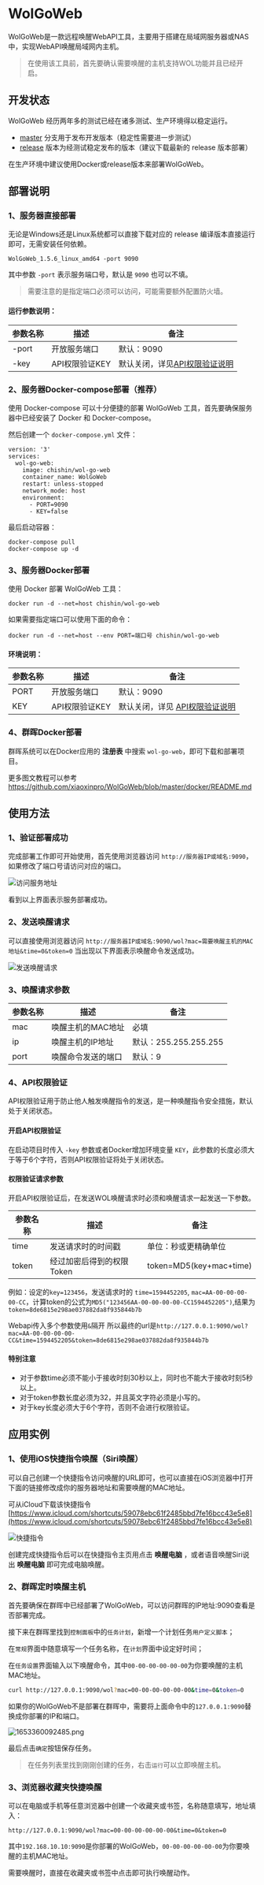 # WolGoWeb

 WolGoWeb是一款远程唤醒WebAPI工具，主要用于搭建在局域网服务器或NAS中，实现WebAPI唤醒局域网内主机。

 > 在使用该工具前，首先要确认需要唤醒的主机支持WOL功能并且已经开启。

## 开发状态

WolGoWeb 经历两年多的测试已经在诸多测试、生产环境得以稳定运行。

* [master](https://github.com/xiaoxinpro/WolGoWeb/tree/master) 分支用于发布开发版本（稳定性需要进一步测试）
* [release](https://github.com/xiaoxinpro/WolGoWeb/releases) 版本为经测试稳定发布的版本（建议下载最新的 release 版本部署）

在生产环境中建议使用Docker或release版本来部署WolGoWeb。

## 部署说明

### 1、服务器直接部署

无论是Windows还是Linux系统都可以直接下载对应的 release 编译版本直接运行即可，无需安装任何依赖。

```
WolGoWeb_1.5.6_linux_amd64 -port 9090
```

其中参数 `-port` 表示服务端口号，默认是 `9090` 也可以不填。

> 需要注意的是指定端口必须可以访问，可能需要额外配置防火墙。

#### 运行参数说明：

| 参数名称  | 描述         | 备注                                                                                                  |
|-------|------------|-----------------------------------------------------------------------------------------------------|
| -port | 开放服务端口     | 默认：9090                                                                                             |
| -key  | API权限验证KEY | 默认关闭，详见[API权限验证说明](https://github.com/xiaoxinpro/WolGoWeb#4api%E6%9D%83%E9%99%90%E9%AA%8C%E8%AF%81) |

### 2、服务器Docker-compose部署（推荐）

使用 Docker-compose 可以十分便捷的部署 WolGoWeb 工具，首先要确保服务器中已经安装了 Docker 和 Docker-compose。

然后创建一个 `docker-compose.yml` 文件：

```
version: '3'
services:
  wol-go-web:
    image: chishin/wol-go-web
    container_name: WolGoWeb
    restart: unless-stopped
    network_mode: host
    environment:
      - PORT=9090
      - KEY=false
```

最后启动容器：

```
docker-compose pull
docker-compose up -d
```

### 3、服务器Docker部署

使用 Docker 部署 WolGoWeb 工具：

```
docker run -d --net=host chishin/wol-go-web
```

如果需要指定端口可以使用下面的命令：

```
docker run -d --net=host --env PORT=端口号 chishin/wol-go-web
```

#### 环境说明：

| 参数名称 | 描述         | 备注                                                                                                   |
|------|------------|------------------------------------------------------------------------------------------------------|
| PORT | 开放服务端口     | 默认：9090                                                                                              |
| KEY  | API权限验证KEY | 默认关闭，详见 [API权限验证说明](https://github.com/xiaoxinpro/WolGoWeb#4api%E6%9D%83%E9%99%90%E9%AA%8C%E8%AF%81) |

### 4、群晖Docker部署

群晖系统可以在Docker应用的 **注册表** 中搜索 `wol-go-web`，即可下载和部署项目。

更多图文教程可以参考 https://github.com/xiaoxinpro/WolGoWeb/blob/master/docker/README.md

## 使用方法

### 1、验证部署成功

完成部署工作即可开始使用，首先使用浏览器访问 `http://服务器IP或域名:9090`，如果修改了端口号请访问对应的端口。

![访问服务地址](https://image.xiaoxin.pro/github/WolGoWeb/%E8%AE%BF%E9%97%AE%E6%9C%8D%E5%8A%A1%E5%9C%B0%E5%9D%80.PNG)

看到以上界面表示服务部署成功。

### 2、发送唤醒请求

可以直接使用浏览器访问 `http://服务器IP或域名:9090/wol?mac=需要唤醒主机的MAC地址&time=0&token=0` 当出现以下界面表示唤醒命令发送成功。

![发送唤醒请求](https://image.xiaoxin.pro/github/WolGoWeb/%E5%8F%91%E9%80%81%E5%94%A4%E9%86%92%E8%AF%B7%E6%B1%82.PNG)

### 3、唤醒请求参数
| 参数名称 | 描述         | 备注                 |
|------|------------|--------------------|
| mac  | 唤醒主机的MAC地址 | 必填                 |
| ip   | 唤醒主机的IP地址  | 默认：255.255.255.255 |
| port | 唤醒命令发送的端口  | 默认：9               |

### 4、API权限验证

API权限验证用于防止他人触发唤醒指令的发送，是一种唤醒指令安全措施，默认处于关闭状态。

#### 开启API权限验证

在启动项目时传入 `-key` 参数或者Docker增加环境变量 `KEY`，此参数的长度必须大于等于6个字符，否则API权限验证将处于关闭状态。

#### 权限验证请求参数

开启API权限验证后，在发送WOL唤醒请求时必须和唤醒请求一起发送一下参数。

| 参数名称  | 描述              | 备注                      |
|-------|-----------------|-------------------------|
| time  | 发送请求时的时间戳       | 单位：秒或更精确单位                    |
| token | 经过加密后得到的权限Token | token=MD5(key+mac+time) |

例如：设定的`key=123456`，发送请求时的 `time=1594452205`, `mac=AA-00-00-00-00-CC`，计算token的公式为`MD5("123456AA-00-00-00-00-CC1594452205")`,结果为`token=8de6815e298ae037882da8f935844b7b`

Webapi传入多个参数使用`&`隔开
所以最终的url是`http://127.0.0.1:9090/wol?mac=AA-00-00-00-00-CC&time=1594452205&token=8de6815e298ae037882da8f935844b7b`

#### 特别注意

* 对于参数time必须不能小于接收时刻30秒以上，同时也不能大于接收时刻5秒以上。
* 对于token参数长度必须为32，并且英文字符必须是小写的。
* 对于key长度必须大于6个字符，否则不会进行权限验证。

## 应用实例

### 1、使用iOS快捷指令唤醒（Siri唤醒）

可以自己创建一个快捷指令访问唤醒的URL即可，也可以直接在iOS浏览器中打开下面的链接修改成你的服务器地址和需要唤醒的MAC地址。

可从iCloud下载该快捷指令[https://www.icloud.com/shortcuts/59078ebc61f2485bbd7fe16bcc43e5e8](https://www.icloud.com/shortcuts/59078ebc61f2485bbd7fe16bcc43e5e8)

![快捷指令](https://lzzz.fun/ios.jpg)

创建完成快捷指令后可以在快捷指令主页用点击 **唤醒电脑** ，或者语音唤醒Siri说出 **唤醒电脑** 即可完成电脑唤醒。

### 2、群晖定时唤醒主机

首先要确保在群晖中已经部署了WolGoWeb，可以访问群晖的IP地址:9090查看是否部署完成。

接下来在群晖里找到`控制面板`中的`任务计划`，新增一个计划任务`用户定义脚本`；

在`常规`界面中随意填写一个任务名称，在`计划`界面中设定好时间；

在`任务设置`界面输入以下唤醒命令，其中`00-00-00-00-00-00`为你要唤醒的主机MAC地址。

```bash
curl http://127.0.0.1:9090/wol?mac=00-00-00-00-00-00&time=0&token=0
```

如果你的WolGoWeb不是部署在群晖中，需要将上面命令中的`127.0.0.1:9090`替换成你部署的IP和端口。

![1653360092485.png](https://image.xiaoxin.pro/2022/05/24/57e70aa26da8a.png)

最后点击`确定`按钮保存任务。

> 在任务列表里找到刚刚创建的任务，右击`运行`可以立即唤醒主机。

### 3、浏览器收藏夹快捷唤醒

可以在电脑或手机等任意浏览器中创建一个收藏夹或书签，名称随意填写，地址填入：

```
http://127.0.0.1:9090/wol?mac=00-00-00-00-00-00&time=0&token=0
```

其中`192.168.10.10:9090`是你部署的WolGoWeb，`00-00-00-00-00-00`为你要唤醒的主机MAC地址。

需要唤醒时，直接在收藏夹或书签中点击即可执行唤醒动作。
